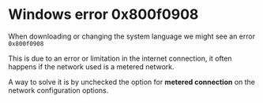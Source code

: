 # Windows error 0x800f0908

When downloading or changing the system language we might see an error `0x800f0908`

This is due to an error or limitation in the internet connection, it often happens if the network used is a metered network.

A way to solve it is by unchecked the option for **metered connection** on the network configuration options.